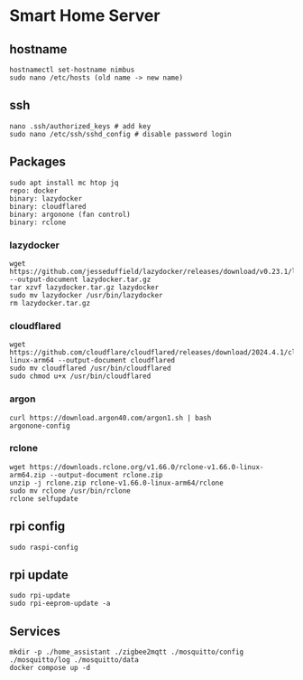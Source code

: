 # Smart Home Server

## hostname

```
hostnamectl set-hostname nimbus
sudo nano /etc/hosts (old name -> new name)
```

## ssh

```
nano .ssh/authorized_keys # add key
sudo nano /etc/ssh/sshd_config # disable password login
```

## Packages

```
sudo apt install mc htop jq
repo: docker
binary: lazydocker
binary: cloudflared
binary: argonone (fan control)
binary: rclone
```

### lazydocker

```
wget https://github.com/jesseduffield/lazydocker/releases/download/v0.23.1/lazydocker_0.23.1_Linux_arm64.tar.gz --output-document lazydocker.tar.gz
tar xzvf lazydocker.tar.gz lazydocker
sudo mv lazydocker /usr/bin/lazydocker
rm lazydocker.tar.gz
```

### cloudflared

```
wget https://github.com/cloudflare/cloudflared/releases/download/2024.4.1/cloudflared-linux-arm64 --output-document cloudflared
sudo mv cloudflared /usr/bin/cloudflared
sudo chmod u+x /usr/bin/cloudflared
```

### argon

```
curl https://download.argon40.com/argon1.sh | bash
argonone-config
```

### rclone

```
wget https://downloads.rclone.org/v1.66.0/rclone-v1.66.0-linux-arm64.zip --output-document rclone.zip
unzip -j rclone.zip rclone-v1.66.0-linux-arm64/rclone
sudo mv rclone /usr/bin/rclone
rclone selfupdate
```

## rpi config

```
sudo raspi-config
```

## rpi update

```
sudo rpi-update
sudo rpi-eeprom-update -a
```

## Services

```
mkdir -p ./home_assistant ./zigbee2mqtt ./mosquitto/config ./mosquitto/log ./mosquitto/data
docker compose up -d
```
